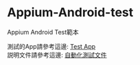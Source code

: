 # Appium-Android-test
Appium Android Test範本

測試的App請參考這邊: [Test App](https://github.com/Pearce-Kanneki/Android-Test-App) <br>
説明文件請參考這邊: [自動化測試文件](https://hackmd.io/@pearcek-anneki/r1ew6F9Hq)
